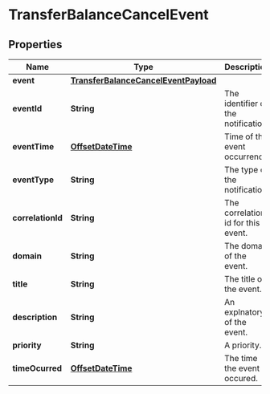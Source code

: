 # TransferBalanceCancelEvent

## Properties
Name | Type | Description | Notes
------------ | ------------- | ------------- | -------------
**event** | [**TransferBalanceCancelEventPayload**](TransferBalanceCancelEventPayload.md) |  |  [optional]
**eventId** | **String** | The identifier of the notification. |  [optional]
**eventTime** | [**OffsetDateTime**](OffsetDateTime.md) | Time of the event occurrence. |  [optional]
**eventType** | **String** | The type of the notification. |  [optional]
**correlationId** | **String** | The correlation id for this event. |  [optional]
**domain** | **String** | The domain of the event. |  [optional]
**title** | **String** | The title of the event. |  [optional]
**description** | **String** | An explnatory of the event. |  [optional]
**priority** | **String** | A priority. |  [optional]
**timeOcurred** | [**OffsetDateTime**](OffsetDateTime.md) | The time the event occured. |  [optional]
